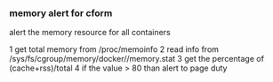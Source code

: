 ### memory alert for cform

alert the memory resource for all containers

1 get total memory from /proc/memoinfo
2 read info from /sys/fs/cgroup/memory/docker/<containerip>/memory.stat
3 get the percentage of (cache+rss)/total
4 if the value > 80 than alert to page duty